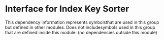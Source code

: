 
# Interface for Index Key Sorter
This dependency information represents symbolsthat are used in this group but defined in other modules.  Does not includesymbols used in this group that are defined inside this module.
(no dependencies outside this module)
